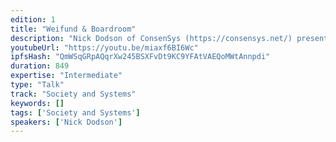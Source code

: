 ```yaml
---
edition: 1
title: "Weifund & Boardroom"
description: "Nick Dodson of ConsenSys (https://consensys.net/) presents on Weifund (http://weifund.io/), the decentralised crowdfunding platform and Boardroom (http://boardroom.to/), a blockchain governance DApp."
youtubeUrl: "https://youtu.be/miaxf6BI6Wc"
ipfsHash: "QmWSqGRpAQqrXw245BSXFvDt9KC9YFAtVAEQoMWtAnnpdi"
duration: 849
expertise: "Intermediate"
type: "Talk"
track: "Society and Systems"
keywords: []
tags: ['Society and Systems']
speakers: ['Nick Dodson']
---
```

